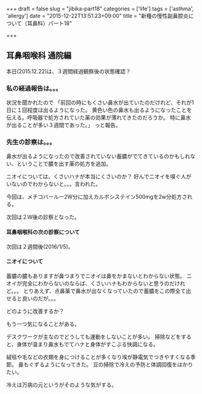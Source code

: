 +++
draft = false
slug = "jibika-part18"
categories = ['life']
tags = ['asthma', 'allergy']
date = "2015-12-22T13:51:23+09:00"
title = "新種の慢性副鼻腔炎について（耳鼻科）パート18"

+++

## 耳鼻咽喉科 通院編
本日(2015.12.22)は、３週間経過観察後の状態確認？

### 私の経過報告は。。。

状況を聞かれたので
「前回の時にもくさい鼻水が出ていたのだけれど、それが1日に１回程度は出るようになった。
黄色い色の鼻水も出るようになったことを伝える。呼吸器で処方されていた薬の効果が薄れてきたのだろうか。
特に鼻水が出ることが多い３週間であった。」
っと報告。

<!--more-->

### 先生の診察は。。。
鼻水が出るようになったので改善されていない蓄膿がでてきているのかもしれない、ということで膿を出す薬の処方を追加。

ニオイについては、くさいハナが本当にくさいのか？
好んでニオイを嗅ぐ人がいないのでわからないと。。。言われた。

今回は、メチコバールー2W分に加えカルボシステイン500mgを2w分処方される。

次回は２W後の診察となった。

#### 耳鼻咽喉科の次の診察について

次回は２週間後(2016/1/5)。

#### ニオイについて
蓄膿の膿もありますが鼻つまりでニオイは鼻をかまないとわからない状態。
ニオイが完全にわからないのならば、くさいハナもわからないと思うのだけれど。。。
とりあえず、点鼻薬で鼻水が出なくなっていたので蓄膿をこの際全て出せると良いのだが。。。

どのように改善するか？

もう一つ気になることがある。

デスクワークが主なのでどうしても運動をしないことが多い。
掃除などをすると、身体が温まり鼻水もでてハナと身体がすこぶる快調になる。

絨毯や毛などの衣類を身につけることが多くなり埃が静電気でつきやすくなる季節。
鼻もぐずるようになってきた。
豆の掃除で冷えの予防と体調回復をはかりたい。

冷えは万病の元というがそのような気がする。
